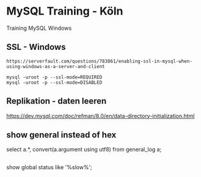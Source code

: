 # MySQL Training - Köln
Training MySQL Windows

## SSL - Windows 

```
https://serverfault.com/questions/783861/enabling-ssl-in-mysql-when-using-windows-as-a-server-and-client

mysql -uroot -p --ssl-mode=REQUIRED 
mysql -uroot -p --ssl-mode=DISABLED
```
## Replikation - daten leeren
https://dev.mysql.com/doc/refman/8.0/en/data-directory-initialization.html

## show general instead of hex
select a.*, convert(a.argument using utf8) from general_log a;

##
 show global status like '%slow%';

